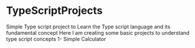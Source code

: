 # TypeScriptProjects
Simple Type script project to Learn the Type script language and its fundamental concept
Here I am creating some basic projects to understand type script concepts
1- Simple Calculator 
